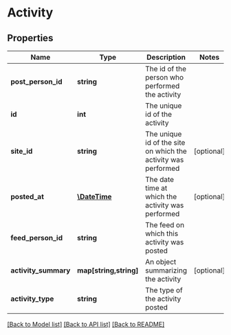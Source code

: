 # Activity

## Properties
Name | Type | Description | Notes
------------ | ------------- | ------------- | -------------
**post_person_id** | **string** | The id of the person who performed the activity | 
**id** | **int** | The unique id of the activity | 
**site_id** | **string** | The unique id of the site on which the activity was performed | [optional] 
**posted_at** | [**\DateTime**](\DateTime.md) | The date time at which the activity was performed | [optional] 
**feed_person_id** | **string** | The feed on which this activity was posted | 
**activity_summary** | **map[string,string]** | An object summarizing the activity | [optional] 
**activity_type** | **string** | The type of the activity posted | 

[[Back to Model list]](../README.md#documentation-for-models) [[Back to API list]](../README.md#documentation-for-api-endpoints) [[Back to README]](../README.md)



